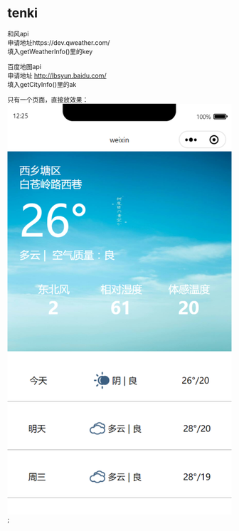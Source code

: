 # tenki
和风api  
申请地址https://dev.qweather.com/  
填入getWeatherInfo()里的key  

百度地图api  
申请地址
http://lbsyun.baidu.com/  
填入getCityInfo()里的ak  

只有一个页面，直接放效果：  
![image](https://github.com/arcxingye/arcxingye/blob/main/md_pic/tenki.png);
